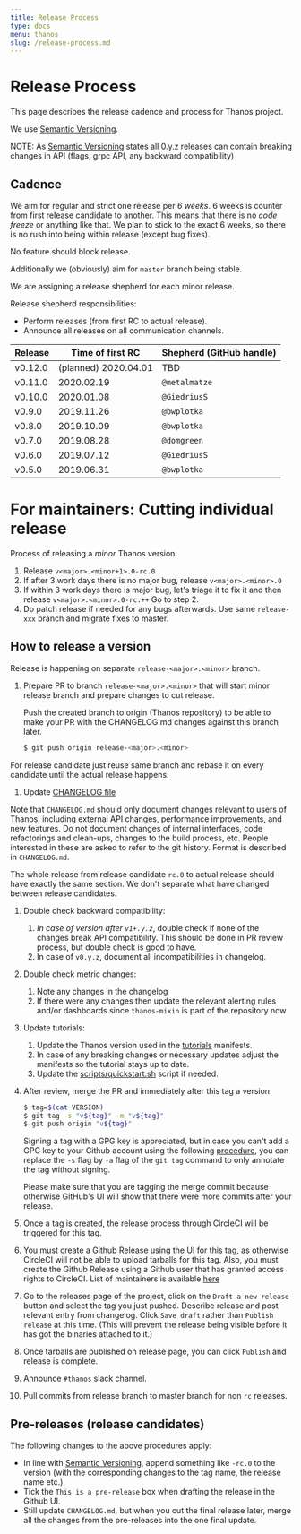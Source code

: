 ```yaml
---
title: Release Process
type: docs
menu: thanos
slug: /release-process.md
---
```


# Release Process

This page describes the release cadence and process for Thanos project.

We use [Semantic Versioning](http://semver.org/).

NOTE: As [Semantic Versioning](http://semver.org/spec/v2.0.0.html) states all 0.y.z releases can contain breaking changes in API (flags, grpc API, any backward compatibility)

## Cadence

We aim for regular and strict one release per *6 weeks*. 6 weeks is counter from first release candidate to another.
This means that there is no *code freeze* or anything like that. We plan to stick to the exact 6 weeks, so there is no rush
into being within release (except bug fixes).

No feature should block release.

Additionally we (obviously) aim for `master` branch being stable.

We are assigning a release shepherd for each minor release.

Release shepherd responsibilities:

* Perform releases (from first RC to actual release).
* Announce all releases on all communication channels.

| Release   | Time of first RC         | Shepherd (GitHub handle) |
|-----------|--------------------------|--------------------------|
| v0.12.0   | (planned) 2020.04.01     | TBD                      |
| v0.11.0   | 2020.02.19               | `@metalmatze`            |
| v0.10.0   | 2020.01.08               | `@GiedriusS`             |
| v0.9.0    | 2019.11.26               | `@bwplotka`              |
| v0.8.0    | 2019.10.09               | `@bwplotka`              |
| v0.7.0    | 2019.08.28               | `@domgreen`              |
| v0.6.0    | 2019.07.12               | `@GiedriusS`             |
| v0.5.0    | 2019.06.31               | `@bwplotka`              |

# For maintainers: Cutting individual release

Process of releasing a *minor* Thanos version:
1. Release `v<major>.<minor+1>.0-rc.0`
1. If after 3 work days there is no major bug, release `v<major>.<minor>.0`
1. If within 3 work days there is major bug, let's triage it to fix it and then release `v<major>.<minor>.0-rc.++` Go to step 2.
1. Do patch release if needed for any bugs afterwards. Use same `release-xxx` branch and migrate fixes to master.

## How to release a version

Release is happening on separate `release-<major>.<minor>` branch.

1. Prepare PR to branch `release-<major>.<minor>` that will start minor release branch and prepare changes to cut release.

    Push the created branch to origin (Thanos repository) to be able to make your PR with the CHANGELOG.md changes against this branch later.

    ```bash
    $ git push origin release-<major>.<minor>
    ```

  For release candidate just reuse same branch and rebase it on every candidate until the actual release happens.

1. Update [CHANGELOG file](/CHANGELOG.md)

  Note that `CHANGELOG.md` should only document changes relevant to users of Thanos, including external API changes, performance improvements, and new features. Do not document changes of internal interfaces, code refactorings and clean-ups, changes to the build process, etc. People interested in these are asked to refer to the git history.
  Format is described in `CHANGELOG.md`.

  The whole release from release candidate `rc.0` to actual release should have exactly the same section. We don't separate
  what have changed between release candidates.

1. Double check backward compatibility:
    1. *In case of version after `v1+.y.z`*, double check if none of the changes break API compatibility. This should be done in PR review process, but double check is good to have.
    1. In case of `v0.y.z`, document all incompatibilities in changelog.

1. Double check metric changes:
    1. Note any changes in the changelog
    1. If there were any changes then update the relevant alerting rules and/or dashboards since `thanos-mixin` is part of the repository now

1. Update tutorials:
    1. Update the Thanos version used in the [tutorials](../tutorials) manifests.
    1. In case of any breaking changes or necessary updates adjust the manifests
       so the tutorial stays up to date.
    1. Update the [scripts/quickstart.sh](../scripts/quickstart.sh) script if needed.

1. After review, merge the PR and immediately after this tag a version:

    ```bash
    $ tag=$(cat VERSION)
    $ git tag -s "v${tag}" -m "v${tag}"
    $ git push origin "v${tag}"
    ```

    Signing a tag with a GPG key is appreciated, but in case you can't add a GPG key to your Github account using the following [procedure](https://help.github.com/articles/generating-a-gpg-key/), you can replace the `-s` flag by `-a` flag of the `git tag` command to only annotate the tag without signing.

    Please make sure that you are tagging the merge commit because otherwise GitHub's UI will show that there were more commits after your release.

 1. Once a tag is created, the release process through CircleCI will be triggered for this tag.

 1. You must create a Github Release using the UI for this tag, as otherwise CircleCI will not be able to upload tarballs for this tag. Also, you must create the Github Release using a Github user that has granted access rights to CircleCI. List of maintainers is available [here](/MAINTAINERS.md)

 1. Go to the releases page of the project, click on the `Draft a new release` button and select the tag you just pushed. Describe release and post relevant entry from changelog. Click `Save draft` rather than `Publish release` at this time. (This will prevent the release being visible before it has got the binaries attached to it.)

 1. Once tarballs are published on release page, you can click `Publish` and release is complete.

 1. Announce `#thanos` slack channel.

 1. Pull commits from release branch to master branch for non `rc` releases.

## Pre-releases (release candidates)

The following changes to the above procedures apply:

* In line with [Semantic Versioning](http://semver.org/), append something like `-rc.0` to the version (with the corresponding changes to the tag name, the release name etc.).
* Tick the `This is a pre-release` box when drafting the release in the Github UI.
* Still update `CHANGELOG.md`, but when you cut the final release later, merge all the changes from the pre-releases into the one final update.
